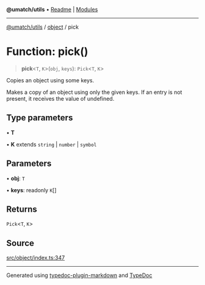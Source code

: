 **@umatch/utils** • [Readme](../../index.md) \| [Modules](../../modules.md)

***

[@umatch/utils](../../modules.md) / [object](../index.md) / pick

# Function: pick()

> **pick**\<`T`, `K`\>(`obj`, `keys`): `Pick`\<`T`, `K`\>

Copies an object using some keys.

Makes a copy of an object using only the given keys. If an entry is
not present, it receives the value of undefined.

## Type parameters

• **T**

• **K** extends `string` \| `number` \| `symbol`

## Parameters

• **obj**: `T`

• **keys**: readonly `K`[]

## Returns

`Pick`\<`T`, `K`\>

## Source

[src/object/index.ts:347](https://github.com/umatch-oficial/utils/blob/c1935bc/src/object/index.ts#L347)

***

Generated using [typedoc-plugin-markdown](https://www.npmjs.com/package/typedoc-plugin-markdown) and [TypeDoc](https://typedoc.org/)
